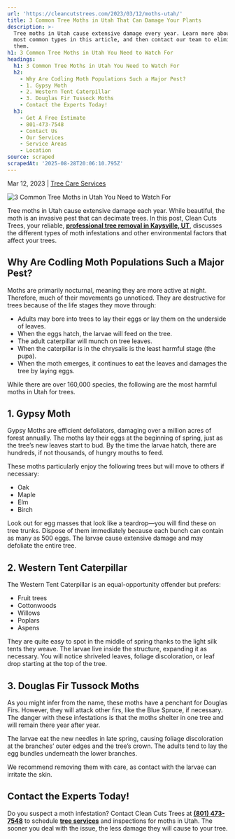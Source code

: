 ```yaml
---
url: 'https://cleancutstrees.com/2023/03/12/moths-utah/'
title: 3 Common Tree Moths in Utah That Can Damage Your Plants
description: >-
  Tree moths in Utah cause extensive damage every year. Learn more about the
  most common types in this article, and then contact our team to eliminate
  them.
h1: 3 Common Tree Moths in Utah You Need to Watch For
headings:
  h1: 3 Common Tree Moths in Utah You Need to Watch For
  h2:
    - Why Are Codling Moth Populations Such a Major Pest?
    - 1. Gypsy Moth
    - 2. Western Tent Caterpillar
    - 3. Douglas Fir Tussock Moths
    - Contact the Experts Today!
  h3:
    - Get A Free Estimate
    - 801-473-7548
    - Contact Us
    - Our Services
    - Service Areas
    - Location
source: scraped
scrapedAt: '2025-08-28T20:06:10.795Z'
---
```

Mar 12, 2023 | [Tree Care Services](https://cleancutstrees.com/category/tree-care-services/)

![3 Common Tree Moths in Utah You Need to Watch For](./assets/97a755340c5250a8a0a1af86951b1ff21d691f57.png)

Tree moths in Utah cause extensive damage each year. While beautiful, the moth is an invasive pest that can decimate trees. In this post, Clean Cuts Trees, your reliable, [**professional tree removal in Kaysville, UT**](https://cleancutstrees.com/services/tree-removal/), discusses the different types of moth infestations and other environmental factors that affect your trees. 

## Why Are Codling Moth Populations Such a Major Pest?

Moths are primarily nocturnal, meaning they are more active at night. Therefore, much of their movements go unnoticed. They are destructive for trees because of the life stages they move through:

-   Adults may bore into trees to lay their eggs or lay them on the underside of leaves.
-   When the eggs hatch, the larvae will feed on the tree. 
-   The adult caterpillar will munch on tree leaves.
-   When the caterpillar is in the chrysalis is the least harmful stage (the pupa).
-   When the moth emerges, it continues to eat the leaves and damages the tree by laying eggs.

While there are over 160,000 species, the following are the most harmful moths in Utah for trees.

## 1\. Gypsy Moth

Gypsy Moths are efficient defoliators, damaging over a million acres of forest annually. The moths lay their eggs at the beginning of spring, just as the tree’s new leaves start to bud. By the time the larvae hatch, there are hundreds, if not thousands, of hungry mouths to feed. 

These moths particularly enjoy the following trees but will move to others if necessary:

-   Oak
-   Maple
-   Elm
-   Birch

Look out for egg masses that look like a teardrop—you will find these on tree trunks. Dispose of them immediately because each bunch can contain as many as 500 eggs. The larvae cause extensive damage and may defoliate the entire tree.

## 2\. Western Tent Caterpillar

The Western Tent Caterpillar is an equal-opportunity offender but prefers: 

-   Fruit trees
-   Cottonwoods
-   Willows
-   Poplars
-   Aspens

They are quite easy to spot in the middle of spring thanks to the light silk tents they weave. The larvae live inside the structure, expanding it as necessary. You will notice shriveled leaves, foliage discoloration, or leaf drop starting at the top of the tree.

## 3\. Douglas Fir Tussock Moths

As you might infer from the name, these moths have a penchant for Douglas Firs. However, they will attack other firs, like the Blue Spruce, if necessary. The danger with these infestations is that the moths shelter in one tree and will remain there year after year. 

The larvae eat the new needles in late spring, causing foliage discoloration at the branches’ outer edges and the tree’s crown. The adults tend to lay the egg bundles underneath the lower branches. 

We recommend removing them with care, as contact with the larvae can irritate the skin. 

## Contact the Experts Today!

Do you suspect a moth infestation? Contact Clean Cuts Trees at [**(801) 473-7548**](tel:8014737548) to schedule [**tree services**](https://cleancutstrees.com/) and inspections for moths in Utah. The sooner you deal with the issue, the less damage they will cause to your tree.
